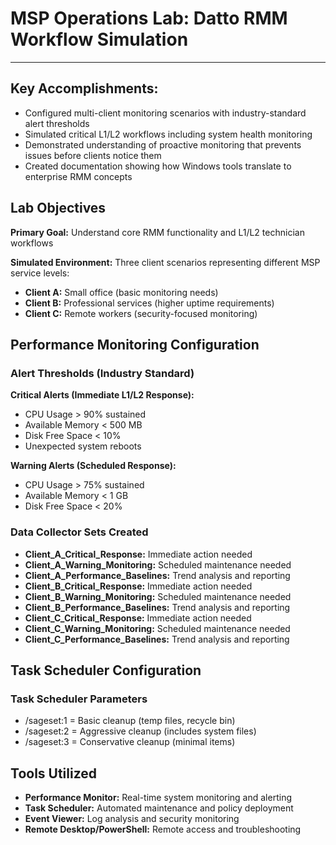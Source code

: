  # MSP Operations Lab: Datto RMM Workflow Simulation

---

## Key Accomplishments:
* Configured multi-client monitoring scenarios with industry-standard alert thresholds
* Simulated critical L1/L2 workflows including system health monitoring
* Demonstrated understanding of proactive monitoring that prevents issues before clients notice them
* Created documentation showing how Windows tools translate to enterprise RMM concepts

## Lab Objectives

**Primary Goal:** Understand core RMM functionality and L1/L2 technician workflows

**Simulated Environment:** Three client scenarios representing different MSP service levels:
* **Client A:** Small office (basic monitoring needs)
* **Client B:** Professional services (higher uptime requirements)
* **Client C:** Remote workers (security-focused monitoring)

## Performance Monitoring Configuration

### Alert Thresholds (Industry Standard)

**Critical Alerts (Immediate L1/L2 Response):**
* CPU Usage > 90% sustained
* Available Memory < 500 MB
* Disk Free Space < 10%
* Unexpected system reboots

**Warning Alerts (Scheduled Response):**
* CPU Usage > 75% sustained
* Available Memory < 1 GB
* Disk Free Space < 20%

### Data Collector Sets Created
* **Client_A_Critical_Response:** Immediate action needed
* **Client_A_Warning_Monitoring:** Scheduled maintenance needed
* **Client_A_Performance_Baselines:** Trend analysis and reporting
* **Client_B_Critical_Response:** Immediate action needed
* **Client_B_Warning_Monitoring:** Scheduled maintenance needed
* **Client_B_Performance_Baselines:** Trend analysis and reporting
* **Client_C_Critical_Response:** Immediate action needed
* **Client_C_Warning_Monitoring:** Scheduled maintenance needed
* **Client_C_Performance_Baselines:** Trend analysis and reporting

## Task Scheduler Configuration

### Task Scheduler Parameters

* /sageset:1 = Basic cleanup (temp files, recycle bin)
* /sageset:2 = Aggressive cleanup (includes system files)
* /sageset:3 = Conservative cleanup (minimal items)

## Tools Utilized
* **Performance Monitor:** Real-time system monitoring and alerting
* **Task Scheduler:** Automated maintenance and policy deployment
* **Event Viewer:** Log analysis and security monitoring
* **Remote Desktop/PowerShell:** Remote access and troubleshooting

